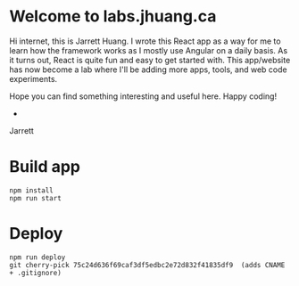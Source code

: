# Welcome to labs.jhuang.ca

Hi internet, this is Jarrett Huang. I wrote this React app as a way for me to learn how the framework works as I mostly use Angular on a daily basis. As it turns out, React is quite fun and easy to get started with. This app/website has now become a lab where I'll be adding more apps, tools, and web code experiments.

Hope you can find something interesting and useful here.
Happy coding!

-
Jarrett

# Build app
```
npm install
npm run start
```

# Deploy
```
npm run deploy
git cherry-pick 75c24d636f69caf3df5edbc2e72d832f41835df9  (adds CNAME + .gitignore)
```